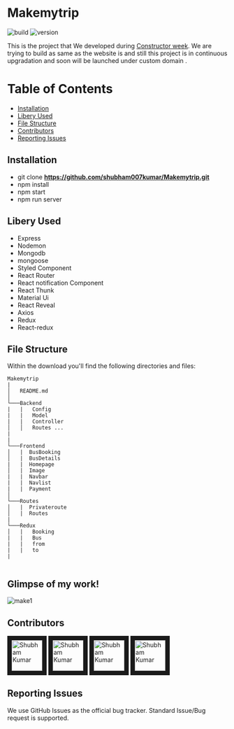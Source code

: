 # Makemytrip

![build](https://img.shields.io/travis/USER/REPO.svg) ![version](https://img.shields.io/badge/version-1.0.0-blue.svg)  
<!--- ![Product Presentation Image](public/cover.png) --> 
This is the project that We developed  during [Constructor week](https://www.makemytrip.com/bus-tickets/). We are trying to build as same as the website is and  still this project is in continuous upgradation and soon will be launched under custom domain .
# Table of Contents

* [Installation](#installation)
* [Libery Used](#libery-used)
* [File Structure](#file-structure)
* [Contributors](#contributors)
* [Reporting Issues](#reporting-issues)


## Installation

* git clone **https://github.com/shubham007kumar/Makemytrip.git** 
* npm install
* npm start
* npm run server

## Libery Used

* Express
* Nodemon
* Mongodb
* mongoose
* Styled Component
* React Router
* React notification Component
* React Thunk
* Material Ui
* React Reveal
* Axios
* Redux
* React-redux

## File Structure

Within the download you'll find the following directories and files:

```
Makemytrip
|
│   README.md 
│
└───Backend
|   |   Config
|   |   Model
|   |   Controller
│   │   Routes ...
|
|
└───Frontend
│   |  BusBooking
│   |  BusDetails
|   |  Homepage
│   |  Image
|   |  Navbar
|   |  Navlist
|   |  Payment
│ 
└───Routes
│   |  Privateroute
│   |  Routes
|    
└───Redux 
│   |   Booking
|   |   Bus
|   |   from
|   |   to  
|  
    
```  

## Glimpse of my work!

 ![make1](https://user-images.githubusercontent.com/34106521/126891350-11bb7d81-0619-4f8c-88f2-882f690d5b48.PNG)



## Contributors

<a href="../../../../00shalini" target="_blank"><img src="https://avatars.githubusercontent.com/u/61345989?v=4" alt="Shubham Kumar" width="70" height="70" border="10" /></a>
<a href="../../../../Amol-Talekar" target="_blank"><img src="https://avatars.githubusercontent.com/u/76869468?v=4" alt="Shubham Kumar" width="70" height="70" border="10" /></a> 
<a href="../../../../info-vivekranjan" target="_blank"><img src="https://avatars.githubusercontent.com/u/75258584?v=4" alt="Shubham Kumar" width="70" height="70" border="10" /></a>
<a href="../../../../shubham007kumar" target="_blank"><img src="https://avatars1.githubusercontent.com/u/34106521?s=460&v=4" alt="Shubham Kumar" width="70" height="70" border="10" /></a>


 

## Reporting Issues

We use GitHub Issues as the official bug tracker. Standard Issue/Bug request is supported.
